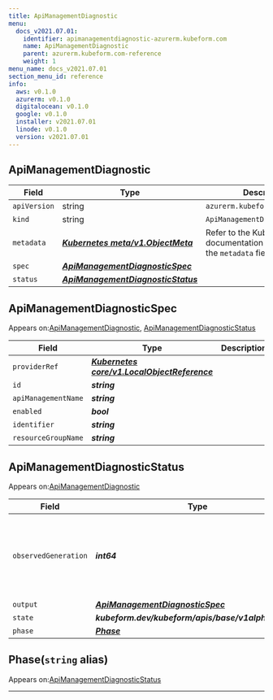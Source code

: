 ```yaml
---
title: ApiManagementDiagnostic
menu:
  docs_v2021.07.01:
    identifier: apimanagementdiagnostic-azurerm.kubeform.com
    name: ApiManagementDiagnostic
    parent: azurerm.kubeform.com-reference
    weight: 1
menu_name: docs_v2021.07.01
section_menu_id: reference
info:
  aws: v0.1.0
  azurerm: v0.1.0
  digitalocean: v0.1.0
  google: v0.1.0
  installer: v2021.07.01
  linode: v0.1.0
  version: v2021.07.01
---
```


## ApiManagementDiagnostic
| Field | Type | Description |
| ------ | ----- | ----------- |
| `apiVersion` | string | `azurerm.kubeform.com/v1alpha1` |
|    `kind` | string | `ApiManagementDiagnostic` |
| `metadata` | ***[Kubernetes meta/v1.ObjectMeta](https://v1-18.docs.kubernetes.io/docs/reference/generated/kubernetes-api/v1.18/#objectmeta-v1-meta)***|Refer to the Kubernetes API documentation for the fields of the `metadata` field.|
| `spec` | ***[ApiManagementDiagnosticSpec](#apimanagementdiagnosticspec)***||
| `status` | ***[ApiManagementDiagnosticStatus](#apimanagementdiagnosticstatus)***||
## ApiManagementDiagnosticSpec

Appears on:[ApiManagementDiagnostic](#apimanagementdiagnostic), [ApiManagementDiagnosticStatus](#apimanagementdiagnosticstatus)

| Field | Type | Description |
| ------ | ----- | ----------- |
| `providerRef` | ***[Kubernetes core/v1.LocalObjectReference](https://v1-18.docs.kubernetes.io/docs/reference/generated/kubernetes-api/v1.18/#localobjectreference-v1-core)***||
| `id` | ***string***||
| `apiManagementName` | ***string***||
| `enabled` | ***bool***||
| `identifier` | ***string***||
| `resourceGroupName` | ***string***||
## ApiManagementDiagnosticStatus

Appears on:[ApiManagementDiagnostic](#apimanagementdiagnostic)

| Field | Type | Description |
| ------ | ----- | ----------- |
| `observedGeneration` | ***int64***| ***(Optional)*** Resource generation, which is updated on mutation by the API Server.|
| `output` | ***[ApiManagementDiagnosticSpec](#apimanagementdiagnosticspec)***| ***(Optional)*** |
| `state` | ***kubeform.dev/kubeform/apis/base/v1alpha1.State***| ***(Optional)*** |
| `phase` | ***[Phase](#phase)***| ***(Optional)*** |
## Phase(`string` alias)

Appears on:[ApiManagementDiagnosticStatus](#apimanagementdiagnosticstatus)

---
